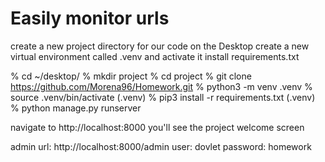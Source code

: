# Easily monitor urls

create a new project directory for our code on the Desktop
create a new virtual environment called .venv and activate it
install requirements.txt

% cd ~/desktop/
% mkdir project
% cd project
% git clone https://github.com/Morena96/Homework.git
% python3 -m venv .venv
% source .venv/bin/activate
(.venv) % pip3 install -r requirements.txt
(.venv) % python manage.py runserver

navigate to http://localhost:8000 you'll see the project welcome screen

admin url: http://localhost:8000/admin
user:       dovlet
password:   homework